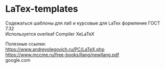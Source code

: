# LaTex-templates
Содежаться шаблоны для лаб и курсовые для LaTex формление ГОСТ 7.32  
Используется overleaf
Compiler XeLaTeX

Полезные ссылки:  
https://www.andreyolegovich.ru/PC/LaTeX.php  
https://www.mccme.ru/free-books/llang/newllang.pdf  
google.com  

